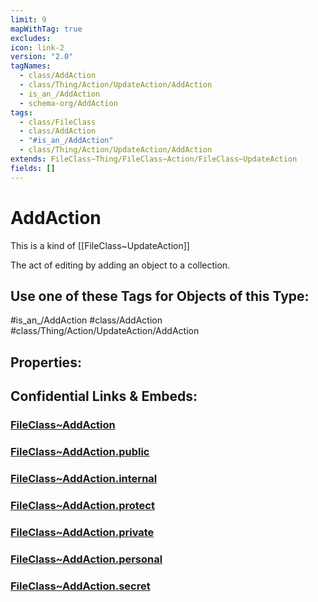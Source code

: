 ```yaml
---
limit: 9
mapWithTag: true
excludes: 
icon: link-2
version: "2.0"
tagNames:
  - class/AddAction
  - class/Thing/Action/UpdateAction/AddAction
  - is_an_/AddAction
  - schema-org/AddAction
tags:
  - class/FileClass
  - class/AddAction
  - "#is_an_/AddAction"
  - class/Thing/Action/UpdateAction/AddAction
extends: FileClass~Thing/FileClass~Action/FileClass~UpdateAction
fields: []
---
```


# AddAction
This is a kind of [[FileClass~UpdateAction]]

The act of editing by adding an object to a collection.


## Use one of these Tags for Objects of this Type:

#is_an_/AddAction
#class/AddAction
#class/Thing/Action/UpdateAction/AddAction

## Properties:


## Confidential Links & Embeds: 

### [FileClass~AddAction](/_Standards/fileClass/FileClass~Thing/FileClass~Action/FileClass~UpdateAction/FileClass~AddAction.md) 

### [FileClass~AddAction.public](/_public/fileClass/FileClass~Thing/FileClass~Action/FileClass~UpdateAction/FileClass~AddAction.public.md) 

### [FileClass~AddAction.internal](/_internal/fileClass/FileClass~Thing/FileClass~Action/FileClass~UpdateAction/FileClass~AddAction.internal.md) 

### [FileClass~AddAction.protect](/_protect/fileClass/FileClass~Thing/FileClass~Action/FileClass~UpdateAction/FileClass~AddAction.protect.md) 

### [FileClass~AddAction.private](/_private/fileClass/FileClass~Thing/FileClass~Action/FileClass~UpdateAction/FileClass~AddAction.private.md) 

### [FileClass~AddAction.personal](/_personal/fileClass/FileClass~Thing/FileClass~Action/FileClass~UpdateAction/FileClass~AddAction.personal.md) 

### [FileClass~AddAction.secret](/_secret/fileClass/FileClass~Thing/FileClass~Action/FileClass~UpdateAction/FileClass~AddAction.secret.md)

